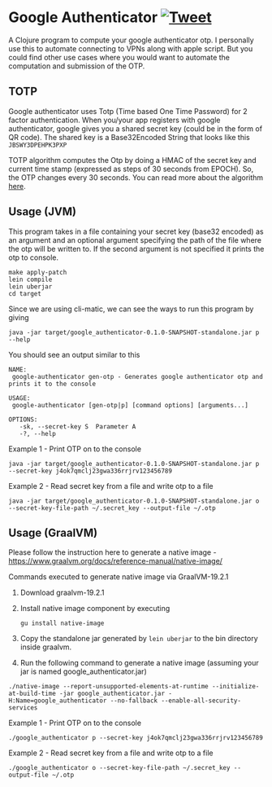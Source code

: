 # Google Authenticator [![Tweet](https://img.shields.io/twitter/url/http/shields.io.svg?style=social)](https://twitter.com/intent/tweet?text=Automate%20Google%20Authenticator%20using%20Clojure&url=https://github.com/ashwinbhaskar/Google-Authenticator)

A Clojure program to compute your google authenticator otp. I personally use this to automate connecting to VPNs along with apple script.
 But you could find other use cases where you would want to automate the computation and submission of the OTP.



## TOTP

Google authenticator uses Totp (Time based One Time Password) for 2 factor authentication. 
When you/your app registers with google authenticator, google gives you a shared secret key (could be in the form of QR code).
The shared key is a Base32Encoded String that looks like this `JBSWY3DPEHPK3PXP`

TOTP algorithm computes the Otp by doing a HMAC of the secret key and current time stamp (expressed as steps of
30 seconds from EPOCH). So, the OTP changes every 30 seconds. You can read more about the algorithm [here](https://tools.ietf.org/html/rfc6238).

## Usage (JVM)
This program takes in a file containing your secret key (base32 encoded) as an argument and an optional argument specifying the path of the file where the
otp will be written to. If the second argument is not specified it prints the otp to console.


```
make apply-patch
lein compile
lein uberjar
cd target
```

Since we are using cli-matic, we can see the ways to run this program by
giving

`java -jar target/google_authenticator-0.1.0-SNAPSHOT-standalone.jar p --help`

You should see an output similar to this
```
NAME:
 google-authenticator gen-otp - Generates google authenticator otp and prints it to the console

USAGE:
 google-authenticator [gen-otp|p] [command options] [arguments...]

OPTIONS:
   -sk, --secret-key S  Parameter A
   -?, --help
```

Example 1 - Print OTP on to the console
```
java -jar target/google_authenticator-0.1.0-SNAPSHOT-standalone.jar p --secret-key j4ok7qmclj23gwa336rrjrv123456789
```

Example 2 - Read secret key from a file and write otp to a file

```
java -jar target/google_authenticator-0.1.0-SNAPSHOT-standalone.jar o --secret-key-file-path ~/.secret_key --output-file ~/.otp
```

## Usage (GraalVM)

Please follow the instruction here to generate a native image - https://www.graalvm.org/docs/reference-manual/native-image/

Commands executed to generate native image via GraalVM-19.2.1
1. Download graalvm-19.2.1
2. Install native image component by executing

     ```gu install native-image```
3. Copy the standalone jar generated by `lein uberjar` to the bin directory inside graalvm.
4. Run the following command to generate a native image (assuming your jar is named google_authenticator.jar)

```
./native-image --report-unsupported-elements-at-runtime --initialize-at-build-time -jar google_authenticator.jar -H:Name=google_authenticator --no-fallback --enable-all-security-services
``` 

Example 1 - Print OTP on to the console

```
./google_authenticator p --secret-key j4ok7qmclj23gwa336rrjrv123456789
```

Example 2 - Read secret key from a file and write otp to a file

```
./google_authenticator o --secret-key-file-path ~/.secret_key --output-file ~/.otp
```

